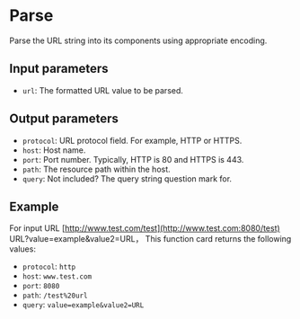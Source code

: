 # Parse

Parse the URL string into its components using appropriate encoding.

## Input parameters

- `url`: The formatted URL value to be parsed.

## Output parameters

- `protocol`: URL protocol field. For example, HTTP or HTTPS.
- `host`: Host name.
- `port`: Port number. Typically, HTTP is 80 and HTTPS is 443.
- `path`: The resource path within the host.
- `query`: Not included? The query string question mark for.

## Example

For input URL [http://www.test.com/test](http://www.test.com:8080/test) URL?value=example&value2=URL， This function card returns the following values:

- `protocol`: `http`
- `host`: `www.test.com`
- `port`: `8080`
- `path`: `/test%20url`
- `query`: `value=example&value2=URL`
